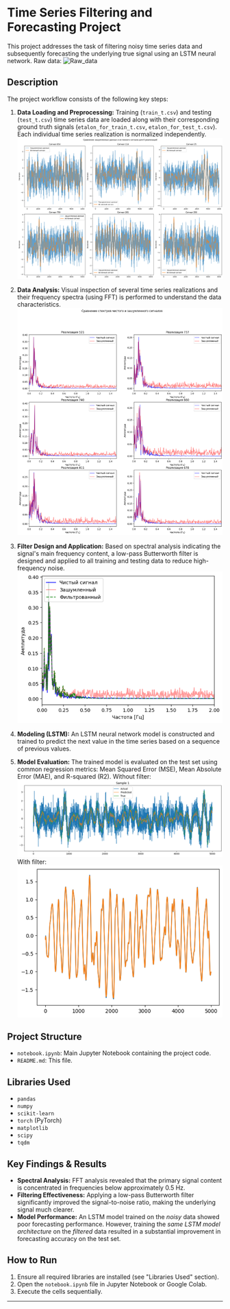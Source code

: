 # Time Series Filtering and Forecasting Project

This project addresses the task of filtering noisy time series data and subsequently forecasting the underlying true signal using an LSTM neural network. Raw data:
![Raw_data](images/raw_signals.png)
## Description

The project workflow consists of the following key steps:

1.  **Data Loading and Preprocessing:** Training (`train_t.csv`) and testing (`test_t.csv`) time series data are loaded along with their corresponding ground truth signals (`etalon_for_train_t.csv`, `etalon_for_test_t.csv`). Each individual time series realization is normalized independently.
![Data Loading and Preprocessing](images/diff.png)

3.  **Data Analysis:** Visual inspection of several time series realizations and their frequency spectra (using FFT) is performed to understand the data characteristics.
![Data Analysis](images/spectr_an.png)

5.  **Filter Design and Application:** Based on spectral analysis indicating the signal's main frequency content, a low-pass Butterworth filter is designed and applied to all training and testing data to reduce high-frequency noise.
![Filter Design and Application](images/spectr_f.png)


6.  **Modeling (LSTM):** An LSTM neural network model is constructed and trained to predict the next value in the time series based on a sequence of previous values.

7.  **Model Evaluation:** The trained model is evaluated on the test set using common regression metrics: Mean Squared Error (MSE), Mean Absolute Error (MAE), and R-squared (R2).
   Without filter:
   ![Before filtration](images/pred_wf.png)
   With filter:
   ![Before filtration](images/pred_f.png)


## Project Structure

*   `notebook.ipynb`: Main Jupyter Notebook containing the project code.
*   `README.md`: This file.

## Libraries Used

*   `pandas`
*   `numpy`
*   `scikit-learn`
*   `torch` (PyTorch)
*   `matplotlib`
*   `scipy`
*   `tqdm`

## Key Findings & Results

*   **Spectral Analysis:** FFT analysis revealed that the primary signal content is concentrated in frequencies below approximately 0.5 Hz.
*   **Filtering Effectiveness:** Applying a low-pass Butterworth filter significantly improved the signal-to-noise ratio, making the underlying signal much clearer.
*   **Model Performance:** An LSTM model trained on the *noisy* data showed poor forecasting performance. However, training the *same LSTM model architecture* on the *filtered* data resulted in a substantial improvement in forecasting accuracy on the test set.

## How to Run

1.  Ensure all required libraries are installed (see "Libraries Used" section).
2.  Open the `notebook.ipynb` file in Jupyter Notebook or Google Colab.
3.  Execute the cells sequentially.

---
